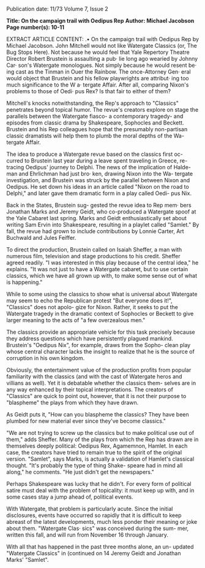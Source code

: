 Publication date: 11/73
Volume 7, Issue 2

**Title: On the campaign trail with Oedipus Rep**
**Author: Michael Jacobson**
**Page number(s): 10-11**

EXTRACT ARTICLE CONTENT:
.• 
On the campaign trail with Oedipus Rep 
by Michael Jacobson. 
John Mitchell would not like 
Watergate Classics (or, The Bug 
Stops Here). 
Not because he would feel that 
Yale Repertory Theatre Director 
Robert Brustein is assaulting a pub· 
lie long ago wearied by Johnny Car· 
son's Watergate monologues. Not 
simply because he would resent be· 
ing cast as the Tinman in Ouer the 
Rainbow. The once-Attorney Gen· 
eral would object that Brustein and 
his fellow playwrights are attribut· 
ing too much significance to the W a· 
tergate Affair. After all, comparing 
Nixon's problems to those of Oedi· 
pus Rex? Is that fair to either of 
them? 


Mitchell's knocks notwithstanding, 
the Rep's approach to "Classics" 
penetrates beyond topical humor. 
The revue's creators explore on stage 
the parallels between the Watergate 
fiasco- a contemporary tragedy-
and episodes from classic drama by 
Shakespeare, Sophocles and Beckett. 
Brustein and his Rep colleagues hope 
that the presumably non-partisan 
classic dramatists will help them to 
plumb the moral depths of the Wa-
tergate Affair. 


The idea to produce a Watergate 
revue based on the classics first oc-
curred to Brustein last year during a 
leave spent traveling in Greece, re-
tracing Oedipus' journey to Delphi. 
The news of the implication of Halde-
man and Ehrlichman had just bro· 
ken, drawing Nixon into the Wa-
tergate investigation, and Brustein was 
struck by the parallel between Nixon 
and Oedipus. He set down his ideas 
in an article called "Nixon on the 
road to Delphi," and later gave them 
dramatic form in a play called Oedi-
pus Nix. 


Back in the States, Brustein sug-
gested the revue idea to Rep mem· 
bers Jonathan Marks and Jeremy 
Geidt, who co-produced a Watergate 
spoof at the Yale Cabaret last spring. 
Marks and Geidt enthusiastically set 
about writing Sam Ervin into 
Shakespeare, resulting in a playlet 
called "Samlet." By fall, the revue 
had grown to include contributions 
by Lonnie Carter, Art Buchwald and 
Jules Feiffer. 


To direct the production, Brustein 
called on Isaiah Sheffer, a man with 
numerous film, television and stage 
productions to his credit. Sheffer 
agreed readily. "I was interested in 
this play because of the central 
idea," he explains. "It was not just 
to have a Watergate cabaret, but to 
use certain classics, which we have 
all grown up with, to make some 
sense out of what is happening." 


While to some using the classics 
to show what is universal about 
Watergate may seem to echo the 
Republican protest "But everyone 
does it!", "Classics" does not apolo-
gize for Nixon. Rather, it seeks to 
put the Watergate tragedy in the 
dramatic context of Sophocles or 
Beckett to give larger meaning to the 
acts of "a few overzealous men." 


The classics provide an appropriate 
vehicle for this task precisely 
because they address questions 
which have persistently plagued 
mankind. Brustein's "Oedipus Nix", 
for example, draws from the Sopho-
clean play whose central character 
lacks the insight to realize that he is 
the source of corruption in his own 
kingdom. 


Obviously, the entertainment 
value of the production profits from 
popular familiarity with the classics 
(and with the cast of Watergate 
heros and villians as well). Yet it is 
debatable whether the classics them-
selves are in any way enhanced by 
their topical interpretations. The 
creators of "Classics" are quick to 
point out, however, that it is not 
their purpose to "blaspheme" the 
plays from which they have drawn. 


As Geidt puts it, "How can you 
blaspheme the classics? They have 
been plumbed for new material ever 
since they've become classics." 


"We are not trying to screw up 
the classics but to make political use 
out of them," adds Sheffer. Many of 
the plays from which the Rep has 
drawn are in themselves deeply 
political: Oedipus Rex, Agamemnon, 
Hamlet. In each case, the creators 
have tried to remain true to the spirit 
of the original version. "Samlet", says 
Marks, is actually a validation of 
Hamlet's classical thought. "It's 
probably the type of thing Shake-
speare had in mind all along," he 
comments. "He just didn't get the 
newspapers." 


Perhaps Shakespeare was lucky 
that he didn't. For every form of 
political satire must deal with the 
problem of topicality: it must keep 
up with, and in some cases stay a 
jump ahead of, political events. 


With Watergate, that problem is 
particularly acute. Since the initial 
disclosures, events have occurred so 
rapidly that it is difficult to keep 
abreast of the latest developments, 
much less ponder their meaning or 
joke about them. "Watergate Clas· 
sics" was conceived during the sum-
mer, written this fall, and will run 
from November 16 through January. 


With all that has happened in the 
past three months alone, an un-
updated "Watergate Classics" in 
(continued on 
14 
Jeremy Geidt and Jonathan Marks' "Samlet".